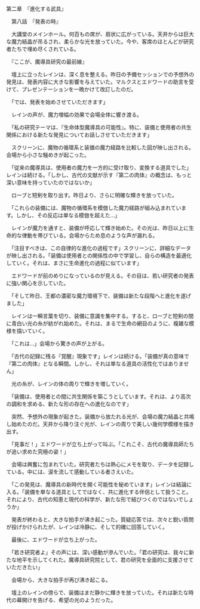 第二章　『進化する武具』

　第八話　『発表の時』

　大講堂のメインホール。何百もの席が、扇状に広がっている。天井からは巨大な魔力結晶が吊るされ、柔らかな光を放っていた。今や、客席のほとんどが研究者たちで埋め尽くされている。

　『ここが、魔導具研究の最前線』

　壇上に立ったレインは、深く息を整える。昨日の予備セッションでの予想外の発見は、発表内容に大きな影響を与えていた。マルクスとエドワードの助言を受けて、プレゼンテーションを一晩かけて改訂したのだ。

　「では、発表を始めさせていただきます」

　レインの声が、魔力増幅の効果で会場全体に響き渡る。

　「私の研究テーマは、『生命体型魔導具の可能性』。特に、装備と使用者の共生関係における新たな発見についてお話しさせていただきます」

　スクリーンに、魔物の循環系と装備の魔力経路を比較した図が映し出される。会場から小さな騒めきが起こった。

　「従来の魔導具は、使用者の魔力を一方的に受け取り、変換する道具でした」レインは続ける。「しかし、古代の文献が示す『第二の肉体』の概念は、もっと深い意味を持っていたのではないか」

　ローブと短剣を取り出す。昨日より、さらに明確な輝きを放っていた。

　「これらの装備には、魔物の循環系を模倣した魔力経路が組み込まれています。しかし、その反応は単なる模倣を超えた...」

　レインが魔力を通すと、装備が呼応して輝き始めた。その光は、昨日以上に生命的な律動を帯びている。会場からため息のような声が漏れる。

　「注目すべきは、この自律的な進化の過程です」スクリーンに、詳細なデータが映し出される。「装備は使用者との関係性の中で学習し、自らの構造を最適化していく。それは、まさに生命進化の過程に似ています」

　エドワードが前のめりになっているのが見える。その目は、若い研究者の発表に強い関心を示していた。

　「そして昨日、王都の濃密な魔力環境下で、装備は新たな段階へと進化を遂げました」

　レインは一瞬言葉を切り、装備に意識を集中する。すると、ローブと短剣の間に青白い光の糸が紡がれ始めた。それは、まるで生命の網目のように、複雑な模様を描いていく。

　「これは...」会場から驚きの声が上がる。

　「古代の記録に残る『覚醒』現象です」レインは続ける。「装備が真の意味で『第二の肉体』となる瞬間。しかし、それは単なる道具の活性化ではありません」

　光の糸が、レインの体の周りで輝きを増していく。

　「装備は、使用者との間に共生関係を築こうとしています。それは、より高次の調和を求める、新たな形の存在への進化なのです」

　突然、予想外の現象が起きた。装備から放たれる光が、会場の魔力結晶と共鳴し始めたのだ。天井から降り注ぐ光が、レインの周りで美しい幾何学模様を描き出す。

　「見事だ！」エドワードが立ち上がって叫ぶ。「これこそ、古代の魔導具師たちが追い求めた究極の姿！」

　会場は興奮に包まれていた。研究者たちは熱心にメモを取り、データを記録している。中には、涙を流して感動している者さえいた。

　「この発見は、魔導具の新時代を開く可能性を秘めています」レインは結論に入る。「装備を単なる道具としてではなく、共に進化する伴侶として扱うこと。それにより、古代の知恵と現代の科学が、新たな形で結びつくのではないでしょうか」

　発表が終わると、大きな拍手が沸き起こった。質疑応答では、次々と鋭い質問が投げかけられたが、レインは冷静に、そして的確に回答していく。

　最後に、エドワードが立ち上がった。

　「若き研究者よ」その声には、深い感動が滲んでいた。「君の研究は、我々に新たな地平を示してくれた。魔導具研究院として、君の研究を全面的に支援させていただきたい」

　会場から、大きな拍手が再び沸き起こる。

　壇上のレインの傍らで、装備はまだ静かに輝きを放っていた。それは新たな時代の幕開けを告げる、希望の光のようだった。